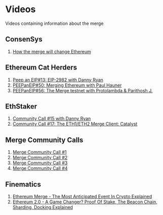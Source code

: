 # Videos

Videos containing information about the merge

## ConsenSys
1) [How the merge will change Ethereum](https://www.youtube.com/watch?v=XrJWE9beMSg)

## Ethereum Cat Herders
1) [Peep an EIP#13: EIP-2982 with Danny Ryan](https://www.youtube.com/watch?v=R0diOxQXnRo&list=PL4cwHXAawZxqoLxXqZqT4hcYhoHoP6w12&index=18)
2) [PEEPanEIP#50: Merging Ethereum with Paul Hauner](https://www.youtube.com/watch?v=S1KFIVue248&list=PL4cwHXAawZxqoLxXqZqT4hcYhoHoP6w12&index=16)
3) [PEEPanEIP#56: The Merge testnet with Protolambda & Parithosh J.](https://www.youtube.com/watch?v=qGY1e6E9cvk&list=PL4cwHXAawZxqoLxXqZqT4hcYhoHoP6w12&index=13)

## EthStaker
1) [Community Call #15 with Danny Ryan](https://www.youtube.com/watch?v=mRn-nxq8yF4)
2) [Community Call #17: The ETH1/ETH2 Merge Client: Catalyst](https://www.youtube.com/watch?v=tL8l7GGCpw0)

## Merge Community Calls
1) [Merge Community Call #1](https://www.youtube.com/watch?v=_kfS9jAUY6g&list=PL4cwHXAawZxqoLxXqZqT4hcYhoHoP6w12&index=15)
2) [Merge Community Call #2](https://www.youtube.com/watch?v=iPw7ixSgA_w&list=PL4cwHXAawZxqoLxXqZqT4hcYhoHoP6w12&index=14)
3) [Merge Community Call #3](https://www.youtube.com/watch?v=65Pt6oS3kDM&list=PL4cwHXAawZxqoLxXqZqT4hcYhoHoP6w12&index=10)
4) [Merge Community Call #4](https://www.youtube.com/watch?v=qG-A5i6x6N8&list=PL4cwHXAawZxqoLxXqZqT4hcYhoHoP6w12&index=7)

## Finematics
1) [Ethereum Merge - The Most Anticipated Event In Crypto Explained](https://www.youtube.com/watch?v=EEuPmA8w0Kc)
2) [Ethereum 2.0 - A Game Changer? Proof Of Stake, The Beacon Chain, Sharding, Docking Explained](https://www.youtube.com/watch?v=ctzGr58_jeI)
